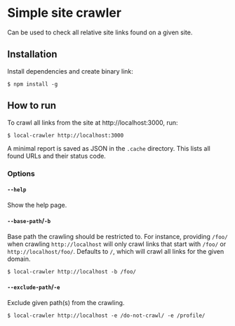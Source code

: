 # Simple site crawler

Can be used to check all relative site links found on a given site.

## Installation

Install dependencies and create binary link:

```shell
$ npm install -g
```

## How to run

To crawl all links from the site at http://localhost:3000, run:

```shell
$ local-crawler http://localhost:3000
```

A minimal report is saved as JSON in the `.cache` directory. This lists all found URLs and their status code.

### Options

#### `--help`

Show the help page.

#### `--base-path`/`-b`

Base path the crawling should be restricted to. For instance, providing `/foo/` when crawling `http://localhost` will only crawl links that start with `/foo/` or `http://localhost/foo/`. Defaults to `/`, which will crawl all links for the given domain. 

```shell
$ local-crawler http://localhost -b /foo/
```

#### `--exclude-path`/`-e`

Exclude given path(s) from the crawling.

```shell
$ local-crawler http://localhost -e /do-not-crawl/ -e /profile/
```

